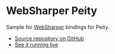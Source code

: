 # WebSharper Peity

Sample for [WebSharper](https://websharper.com) bindings for Peity.

* [Source repository on GitHub](https://github.com/websharper-samples/Peity)
* [See it running live](https://websharper-samples.github.io/Peity)
